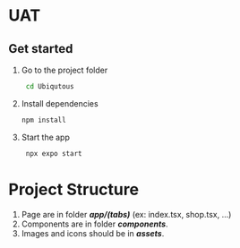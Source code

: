 # UAT

## Get started
1. Go to the project folder
   ```bash
    cd Ubiqutous
   ```
1. Install dependencies
   ```bash
   npm install
   ```
2. Start the app
   ```bash
    npx expo start
   ```

# Project Structure

1. Page are in folder ***app/(tabs)*** (ex: index.tsx, shop.tsx, ...)
2. Components are in folder ***components***.
3. Images and icons should be in ***assets***.